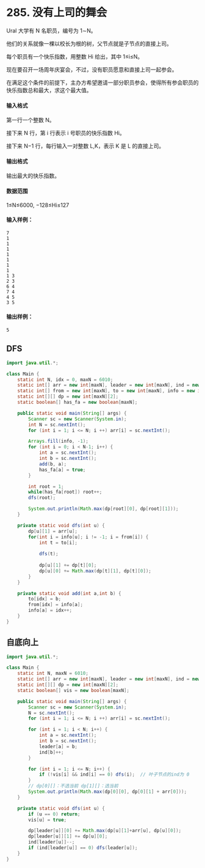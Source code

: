 # 285. 没有上司的舞会

Ural 大学有 N 名职员，编号为 1∼N。

他们的关系就像一棵以校长为根的树，父节点就是子节点的直接上司。

每个职员有一个快乐指数，用整数 Hi 给出，其中 1≤i≤N。

现在要召开一场周年庆宴会，不过，没有职员愿意和直接上司一起参会。

在满足这个条件的前提下，主办方希望邀请一部分职员参会，使得所有参会职员的快乐指数总和最大，求这个最大值。

#### 输入格式

第一行一个整数 N。

接下来 N 行，第 i 行表示 i 号职员的快乐指数 Hi。

接下来 N−1 行，每行输入一对整数 L,K，表示 K 是 L 的直接上司。

#### 输出格式

输出最大的快乐指数。

#### 数据范围

1≤N≤6000, −128≤Hi≤127

#### 输入样例：

```
7
1
1
1
1
1
1
1
1 3
2 3
6 4
7 4
4 5
3 5
```

#### 输出样例：

```
5
```



## DFS

```java
import java.util.*;

class Main {
    static int N, idx = 0, maxN = 6010;
    static int[] arr = new int[maxN], leader = new int[maxN], ind = new int[maxN];
    static int[] from = new int[maxN], to = new int[maxN], info = new int[maxN];
    static int[][] dp = new int[maxN][2];
    static boolean[] has_fa = new boolean[maxN];

    public static void main(String[] args) {
        Scanner sc = new Scanner(System.in);
        int N = sc.nextInt();
        for (int i = 1; i <= N; i ++) arr[i] = sc.nextInt();

        Arrays.fill(info, -1);
        for (int i = 0; i < N-1; i++) {
            int a = sc.nextInt();
            int b = sc.nextInt();
            add(b, a);
            has_fa[a] = true;
        }

        int root = 1;
        while(has_fa[root]) root++;
        dfs(root);

        System.out.println(Math.max(dp[root][0], dp[root][1]));
    }

    private static void dfs(int u) {
        dp[u][1] = arr[u];
        for(int i = info[u]; i != -1; i = from[i]) {
            int t = to[i];
            
            dfs(t);
            
            dp[u][1] += dp[t][0];
            dp[u][0] += Math.max(dp[t][1], dp[t][0]);
        }
    }

    private static void add(int a,int b) {
        to[idx] = b;
        from[idx] = info[a];
        info[a] = idx++;
    }
}
```



## 自底向上

```java
import java.util.*;

class Main {
    static int N, maxN = 6010;
    static int[] arr = new int[maxN], leader = new int[maxN], ind = new int[maxN];
    static int[][] dp = new int[maxN][2];
    static boolean[] vis = new boolean[maxN];

    public static void main(String[] args) {
        Scanner sc = new Scanner(System.in);
        N = sc.nextInt();
        for (int i = 1; i <= N; i ++) arr[i] = sc.nextInt();

        for (int i = 1; i < N; i++) {
            int a = sc.nextInt();
            int b = sc.nextInt();
            leader[a] = b;
            ind[b]++;  
        }

        for (int i = 1; i <= N; i++) {
            if (!vis[i] && ind[i] == 0) dfs(i);  // 叶子节点的ind为 0
        }
        // dp[0][]：不选当前 dp[1][]：选当前
        System.out.println(Math.max(dp[0][0], dp[0][1] + arr[0]));
    }

    private static void dfs(int u) {
        if (u == 0) return;
        vis[u] = true;

        dp[leader[u]][0] += Math.max(dp[u][1]+arr[u], dp[u][0]);
        dp[leader[u]][1] += dp[u][0];
        ind[leader[u]]--;
        if (ind[leader[u]] == 0) dfs(leader[u]);
    }
}
```

